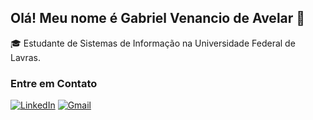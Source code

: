## Olá! Meu nome é Gabriel Venancio de Avelar 👋

🎓 Estudante de Sistemas de Informação na Universidade Federal de Lavras.

### Entre em Contato
[![LinkedIn](https://img.shields.io/badge/linkedin-%230077B5.svg?style=for-the-badge&logo=linkedin&logoColor=white)](https://www.linkedin.com/in/gabrielvavelar/)
[![Gmail](https://img.shields.io/badge/Gmail-D14836?style=for-the-badge&logo=gmail&logoColor=white)](mailto:gabrielvavelar@gmail.com)
